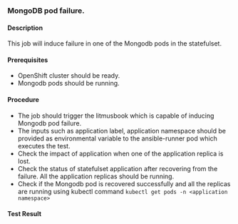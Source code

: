 ### MongoDB pod failure.

#### Description

This job will induce failure in one of the Mongodb pods in the statefulset. 

#### Prerequisites

- OpenShift cluster should be ready.
- Mongodb pods should be running. 

#### Procedure

- The job should trigger the litmusbook which is capable of inducing Mongodb pod failure.
- The inputs such as application label, application namespace should be provided as environmental variable to the ansible-runner pod which executes the test.
- Check the impact of application when one of the application replica is lost.
- Check the status of statefulset application after recovering from the failure. All the application replicas should be running.
- Check if the Mongodb pod is recovered successfully and all the replicas are running using kubectl command `kubectl get pods -n <application namespace>`

#### Test Result

